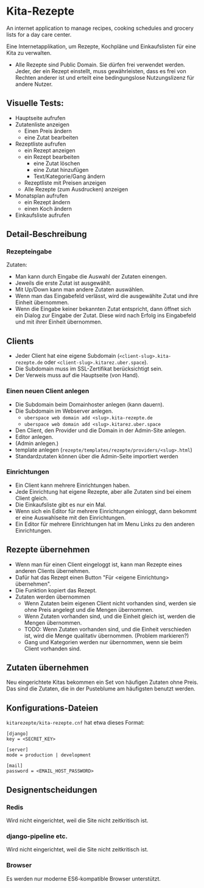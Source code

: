 # Kita-Rezepte
An internet application to manage recipes, cooking schedules and grocery lists for a day care center.

Eine Internetapplikation, um Rezepte, Kochpläne und Einkaufslisten für eine Kita zu verwalten.

- Alle Rezepte sind Public Domain. Sie dürfen frei verwendet werden. Jeder, der ein Rezept einstellt, muss gewährleisten, dass es frei von Rechten anderer ist und erteilt eine bedingungslose Nutzungslizenz für andere Nutzer.

## Visuelle Tests:
* Hauptseite aufrufen
* Zutatenliste anzeigen
    * Einen Preis ändern
    * eine Zutat bearbeiten
* Rezeptliste aufrufen
    * ein Rezept anzeigen
    * ein Rezept bearbeiten
        * eine Zutat löschen
        * eine Zutat hinzufügen
        * Text/Kategorie/Gang ändern
    * Rezeptliste mit Preisen anzeigen
    * Alle Rezepte (zum Ausdrucken) anzeigen
* Monatsplan aufrufen
    * ein Rezept ändern
    * einen Koch ändern
* Einkaufsliste aufrufen 


## Detail-Beschreibung
### Rezepteingabe
Zutaten:
- Man kann durch Eingabe die Auswahl der Zutaten einengen.
- Jeweils die erste Zutat ist ausgewählt.
- Mit Up/Down kann man andere Zutaten auswählen.
- Wenn man das Eingabefeld verlässt, wird die ausgewählte Zutat und ihre Einheit übernommen.
- Wenn die Eingabe keiner bekannten Zutat entspricht, dann öffnet sich ein Dialog zur Eingabe der Zutat. Diese wird nach Erfolg ins Eingabefeld und mit ihrer Einheit übernommen. 

## Clients
- Jeder Client hat eine eigene Subdomain (`<client-slug>.kita-rezepte.de` oder `<client-slug>.kitarez.uber.space`).
- Die Subdomain muss im SSL-Zertifikat berücksichtigt sein.
- Der Verweis muss auf die Hauptseite (von Hand).

### Einen neuen Client anlegen
- Die Subdomain beim Domainhoster anlegen (kann dauern). 
- Die Subdomain im Webserver anlegen. 
    + `uberspace web domain add <slug>.kita-rezepte.de`
    + `uberspace web domain add <slug>.kitarez.uber.space`
- Den Client, den Provider und die Domain in der Admin-Site anlegen.
- Editor anlegen.
- (Admin anlegen.)
- template anlegen (`rezepte/templates/rezepte/providers/<slug>.html`)
- Standardzutaten können über die Admin-Seite importiert werden

### Einrichtungen
- Ein Client kann mehrere Einrichtungen haben. 
- Jede Einrichtung hat eigene Rezepte, aber alle Zutaten sind bei einem Client gleich.
- Die Einkaufsliste gibt es nur ein Mal.
- Wenn sich ein Editor für mehrere Einrichtungen einloggt, dann bekommt er eine Auswahlseite mit den Einrichtungen.
- Ein Editor für mehrere Einrichtungen hat im Menu Links zu den anderen Einrichtungen.

## Rezepte übernehmen
- Wenn man für einen Client eingeloggt ist, kann man Rezepte eines anderen Clients übernehmen.
- Dafür hat das Rezept einen Button "Für &lt;eigene Einrichtung&gt; übernehmen".
- Die Funktion kopiert das Rezept.
- Zutaten werden übernommen
    + Wenn Zutaten beim eigenen Client nicht vorhanden sind, werden sie ohne Preis angelegt und die Mengen übernommen.
    + Wenn Zutaten vorhanden sind, und die Einheit gleich ist, werden die Mengen übernommen.
    + TODO: Wenn Zutaten vorhanden sind, und die Einheit verschieden ist, wird die Menge qualitativ übernommen. (Problem markieren?)
    + Gang und Kategorien werden nur übernommen, wenn sie beim Client vorhanden sind.

## Zutaten übernehmen
Neu eingerichtete Kitas bekommen ein Set von häufigen Zutaten ohne Preis. Das sind die Zutaten, die in der Pusteblume am häufigsten benutzt werden.

## Konfigurations-Dateien
`kitarezepte/kita-rezepte.cnf` hat etwa dieses Format:

    [django]
    key = <SECRET_KEY>

    [server]
    mode = production | development

    [mail]
    password = <EMAIL_HOST_PASSWORD>

## Designentscheidungen
### Redis
Wird nicht eingerichtet, weil die Site nicht zeitkritisch ist.

### django-pipeline etc.
Wird nicht eingerichtet, weil die Site nicht zeitkritisch ist.

### Browser
Es werden nur moderne ES6-kompatible Browser unterstützt.
